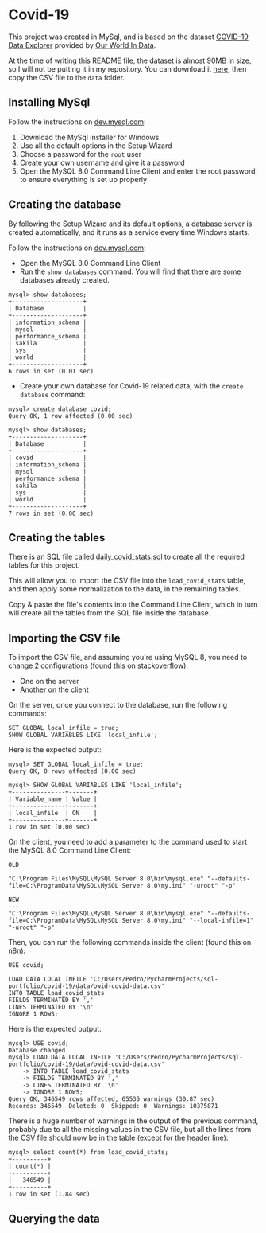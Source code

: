# Covid-19

This project was created in MySql, and is based on the dataset [COVID-19 Data Explorer](https://ourworldindata.org/the-coronavirus-pandemic-data-explorer) provided by [Our World In Data](https://ourworldindata.org/).

At the time of writing this README file, the dataset is almost 90MB in size, so I will not be putting it in my repository. You can download it [here](https://github.com/owid/covid-19-data/blob/master/public/data/owid-covid-data.csv), then copy the CSV file to the `data` folder.

## Installing MySql

Follow the instructions on [dev.mysql.com](https://dev.mysql.com/doc/refman/5.7/en/windows-installation.html#windows-installation-simple):
1. Download the MySql installer for Windows
2. Use all the default options in the Setup Wizard
3. Choose a password for the `root` user
4. Create your own username and give it a password
5. Open the MySQL 8.0 Command Line Client and enter the root password, to ensure everything is set up properly

## Creating the database

By following the Setup Wizard and its default options, a database server is created automatically, and it runs as a service every time Windows starts.

Follow the instructions on [dev.mysql.com](https://dev.mysql.com/doc/mysql-getting-started/en/):
- Open the MySQL 8.0 Command Line Client
- Run the `show databases` command. You will find that there are some databases already created.

```
mysql> show databases;
+--------------------+
| Database           |
+--------------------+
| information_schema |
| mysql              |
| performance_schema |
| sakila             |
| sys                |
| world              |
+--------------------+
6 rows in set (0.01 sec)
```

- Create your own database for Covid-19 related data, with the `create database` command:

```
mysql> create database covid;
Query OK, 1 row affected (0.00 sec)

mysql> show databases;
+--------------------+
| Database           |
+--------------------+
| covid              |
| information_schema |
| mysql              |
| performance_schema |
| sakila             |
| sys                |
| world              |
+--------------------+
7 rows in set (0.00 sec)
```

## Creating the tables

There is an SQL file called [daily_covid_stats.sql](./daily_covid_stats.sql) to create all the required tables for this project.

This will allow you to import the CSV file into the `load_covid_stats` table, and then apply some normalization to the data, in the remaining tables.

Copy & paste the file's contents into the Command Line Client, which in turn will create all the tables from the SQL file inside the database.

## Importing the CSV file

To import the CSV file, and assuming you're using MySQL 8, you need to change 2 configurations (found this on [stackoverflow](https://stackoverflow.com/questions/63361962/error-2068-hy000-load-data-local-infile-file-request-rejected-due-to-restrict)):
- One on the server
- Another on the client

On the server, once you connect to the database, run the following commands:

```
SET GLOBAL local_infile = true;
SHOW GLOBAL VARIABLES LIKE 'local_infile';
```

Here is the expected output:

```
mysql> SET GLOBAL local_infile = true;
Query OK, 0 rows affected (0.00 sec)

mysql> SHOW GLOBAL VARIABLES LIKE 'local_infile';
+---------------+-------+
| Variable_name | Value |
+---------------+-------+
| local_infile  | ON    |
+---------------+-------+
1 row in set (0.00 sec)
```

On the client, you need to add a parameter to the command used to start the MySQL 8.0 Command Line Client:

```
OLD
---
"C:\Program Files\MySQL\MySQL Server 8.0\bin\mysql.exe" "--defaults-file=C:\ProgramData\MySQL\MySQL Server 8.0\my.ini" "-uroot" "-p"

NEW
---
"C:\Program Files\MySQL\MySQL Server 8.0\bin\mysql.exe" "--defaults-file=C:\ProgramData\MySQL\MySQL Server 8.0\my.ini" "--local-infile=1" "-uroot" "-p"
```

Then, you can run the following commands inside the client (found this on [n8n](https://blog.n8n.io/import-csv-into-mysql/)):

```
USE covid;

LOAD DATA LOCAL INFILE 'C:/Users/Pedro/PycharmProjects/sql-portfolio/covid-19/data/owid-covid-data.csv'
INTO TABLE load_covid_stats
FIELDS TERMINATED BY ','
LINES TERMINATED BY '\n'
IGNORE 1 ROWS;
```

Here is the expected output:

```
mysql> USE covid;
Database changed
mysql> LOAD DATA LOCAL INFILE 'C:/Users/Pedro/PycharmProjects/sql-portfolio/covid-19/data/owid-covid-data.csv'
    -> INTO TABLE load_covid_stats
    -> FIELDS TERMINATED BY ','
    -> LINES TERMINATED BY '\n'
    -> IGNORE 1 ROWS;
Query OK, 346549 rows affected, 65535 warnings (30.87 sec)
Records: 346549  Deleted: 0  Skipped: 0  Warnings: 10375871
```

There is a huge number of warnings in the output of the previous command, probably due to all the missing values in the CSV file, but all the lines from the CSV file should now be in the table (except for the header line):

```
mysql> select count(*) from load_covid_stats;
+----------+
| count(*) |
+----------+
|   346549 |
+----------+
1 row in set (1.84 sec)
```

## Querying the data
